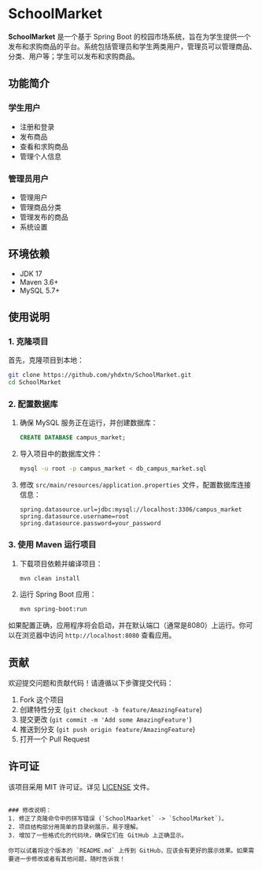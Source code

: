 
# SchoolMarket

**SchoolMarket** 是一个基于 Spring Boot 的校园市场系统，旨在为学生提供一个发布和求购商品的平台。系统包括管理员和学生两类用户，管理员可以管理商品、分类、用户等；学生可以发布和求购商品。

## 功能简介

### 学生用户
- 注册和登录
- 发布商品
- 查看和求购商品
- 管理个人信息

### 管理员用户
- 管理用户
- 管理商品分类
- 管理发布的商品
- 系统设置


## 环境依赖

- JDK 17
- Maven 3.6+
- MySQL 5.7+

## 使用说明

### 1. 克隆项目

首先，克隆项目到本地：

```bash
git clone https://github.com/yhdxtn/SchoolMarket.git
cd SchoolMarket
```

### 2. 配置数据库

1. 确保 MySQL 服务正在运行，并创建数据库：

    ```sql
    CREATE DATABASE campus_market;
    ```

2. 导入项目中的数据库文件：

    ```bash
    mysql -u root -p campus_market < db_campus_market.sql
    ```

3. 修改 `src/main/resources/application.properties` 文件，配置数据库连接信息：

    ```properties
    spring.datasource.url=jdbc:mysql://localhost:3306/campus_market
    spring.datasource.username=root
    spring.datasource.password=your_password
    ```

### 3. 使用 Maven 运行项目

1. 下载项目依赖并编译项目：

    ```bash
    mvn clean install
    ```

2. 运行 Spring Boot 应用：

    ```bash
    mvn spring-boot:run
    ```

如果配置正确，应用程序将会启动，并在默认端口（通常是8080）上运行。你可以在浏览器中访问 `http://localhost:8080` 查看应用。

## 贡献

欢迎提交问题和贡献代码！请遵循以下步骤提交代码：

1. Fork 这个项目
2. 创建特性分支 (`git checkout -b feature/AmazingFeature`)
3. 提交更改 (`git commit -m 'Add some AmazingFeature'`)
4. 推送到分支 (`git push origin feature/AmazingFeature`)
5. 打开一个 Pull Request

## 许可证

该项目采用 MIT 许可证。详见 [LICENSE](LICENSE) 文件。
```

### 修改说明：
1. 修正了克隆命令中的拼写错误 (`SchoolMaarket` -> `SchoolMarket`)。
2. 项目结构部分用简单的目录树展示，易于理解。
3. 增加了一些格式化的代码块，确保它们在 GitHub 上正确显示。

你可以试着将这个版本的 `README.md` 上传到 GitHub，应该会有更好的展示效果。如果需要进一步修改或者有其他问题，随时告诉我！
